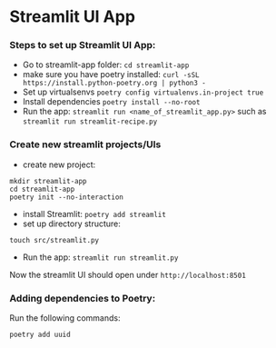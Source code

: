 # Streamlit UI App

### Steps to set up Streamlit UI App:

- Go to streamlit-app folder: `cd streamlit-app`
- make sure you have poetry installed: `curl -sSL https://install.python-poetry.org | python3 -`
- Set up virtualsenvs `poetry config virtualenvs.in-project true`
- Install dependencies `poetry install --no-root`
- Run the app: `streamlit run <name_of_streamlit_app.py>` such as `streamlit run streamlit-recipe.py`

### Create new streamlit projects/UIs

- create new project:
```
mkdir streamlit-app
cd streamlit-app
poetry init --no-interaction
```
- install Streamlit:
`poetry add streamlit  `
- set up directory structure:
```
touch src/streamlit.py
```
- Run the app: `streamlit run streamlit.py`

Now the streamlit UI should open under `http://localhost:8501`

### Adding dependencies to Poetry:

Run the following commands:
```
poetry add uuid
```
